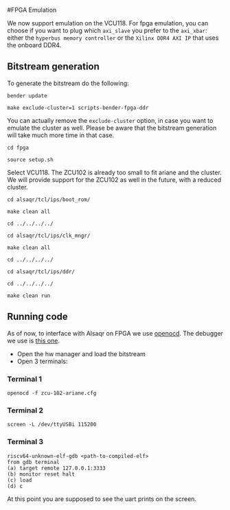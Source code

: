 #FPGA Emulation

We now support emulation on the VCU118. For fpga emulation, you can choose if you want to plug which `axi_slave` you prefer to the `axi_xbar`: either the `hyperbus memory controller` or the `Xilinx DDR4 AXI IP` that uses the onboard DDR4.

## Bitstream generation

To generate the bitstream do the following:

```
bender update

make exclude-cluster=1 scripts-bender-fpga-ddr
```
You can actually remove the `exclude-cluster` option, in case you want to emulate the cluster as well. Please be aware that the bitstream generation will take much more time in that case.
```
cd fpga

source setup.sh
```
Select VCU118. The ZCU102 is already too small to fit ariane and the cluster. We will provide support for the ZCU102 as well in the future, with a reduced cluster.

```
cd alsaqr/tcl/ips/boot_rom/

make clean all

cd ../../../../

cd alsaqr/tcl/ips/clk_mngr/

make clean all

cd ../../../../

cd alsaqr/tcl/ips/ddr/

cd ../../../../

make clean run
```

## Running code 

As of now, to interface with Alsaqr on FPGA we use [openocd](https://github.com/riscv/riscv-openocd). The debugger we use is [this one](https://www.olimex.com/Products/ARM/JTAG/ARM-USB-OCD-H/).

 * Open the hw manager and load the bitstream
 * Open 3 terminals:

### Terminal 1

```
openocd -f zcu-102-ariane.cfg
```
### Terminal 2

```
screen -L /dev/ttyUSBi 115200
```
### Terminal 3

```
riscv64-unknown-elf-gdb <path-to-compiled-elf>
from gdb terminal
(a) target remote 127.0.0.1:3333
(b) monitor reset halt
(c) load
(d) c
```
At this point you are supposed to see the uart prints on the screen. 

